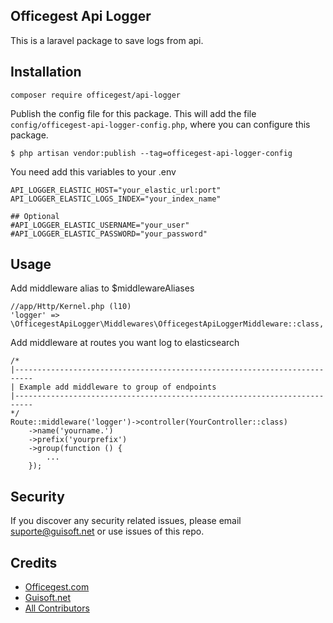 ## Officegest Api Logger

This is a laravel package to save logs from api.

## Installation

    composer require officegest/api-logger

Publish the config file for this package. This will add the file `config/officegest-api-logger-config.php`, where you
can configure this package.

    $ php artisan vendor:publish --tag=officegest-api-logger-config

You need add this variables to your .env

    API_LOGGER_ELASTIC_HOST="your_elastic_url:port"
    API_LOGGER_ELASTIC_LOGS_INDEX="your_index_name"
    
    ## Optional
    #API_LOGGER_ELASTIC_USERNAME="your_user"
    #API_LOGGER_ELASTIC_PASSWORD="your_password"


## Usage

Add middleware alias to $middlewareAliases

    //app/Http/Kernel.php (l10)
    'logger' => \OfficegestApiLogger\Middlewares\OfficegestApiLoggerMiddleware::class,

Add middleware at routes you want log to elasticsearch

    /*
    |--------------------------------------------------------------------------
    | Example add middleware to group of endpoints
    |--------------------------------------------------------------------------
    */
    Route::middleware('logger')->controller(YourController::class)
        ->name('yourname.')
        ->prefix('yourprefix')
        ->group(function () {
            ...
        });

## Security

If you discover any security related issues, please email suporte@guisoft.net or use issues of this repo.

## Credits

- [Officegest.com][link-author]
- [Guisoft.net][link-guisoft]
- [All Contributors][link-contributors]

[link-author]: https://officegest.com

[link-guisoft]: https://guisoft.net

[link-contributors]: ../../contributors
